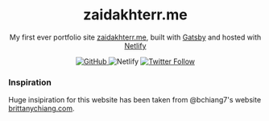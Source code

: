 <h1 align="center">
  zaidakhterr.me
</h1>
<p align="center">
  My first ever portfolio site <a href="https://zaidakhterr.me" target="_blank">zaidakhterr.me</a>, built with <a href="https://www.gatsbyjs.org/" target="_blank">Gatsby</a> and hosted with <a href="https://www.netlify.com/" target="_blank">Netlify</a>
</p>


<p align="center">
  <a href="https://github.com/zaidakhter/portfolio-v1/blob/master/LICENSE">
    <img alt="GitHub" src="https://img.shields.io/github/license/zaidakhterr/portfolio-v1">
  </a>
  <img alt="Netlify" src="https://img.shields.io/netlify/ea8702a1-0fc9-4690-ad8b-99da25e95d09">
  <a href="https://twitter.com/zaidakhterr" target="_blank">
      <img alt="Twitter Follow" src="https://img.shields.io/twitter/follow/zaidakhterr?style=social">
  </a>
</p>

### Inspiration

Huge insipiration for this website has been taken from @bchiang7's website [brittanychiang.com](https://brittanychiang.com/).

